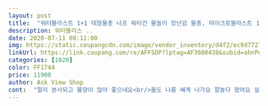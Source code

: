 ```yaml
---
layout: post 
title:  "워터블라스트 1+1 대형물총 너프 워터건 물놀이 장난감 물총, 마이크로블라스트 1+1" 
description: 워터블라스 ..
date: 2020-07-11 08:11:00 
img: https://static.coupangcdn.com/image/vendor_inventory/d4f2/ec9d7727760c833da68d5aa035a3c3638a37b08cd234725dfc7046c72db7.jpg 
linkUrl: https://link.coupang.com/re/AFFSDP?lptag=AF3600438&subid=ahnPublicAsk&pageKey=240632070&itemId=764946385&vendorItemId=5205819645&traceid=V0-113-1b8a0f29a9396ab0 
categories: [1020] 
color: FF1744 
price: 11900 
author: Ask View Shop 
cont:  "멀리 분사되고 물양이 많아 좋으네요<br/>물도 나름 쎄게 나가요 잘놀다 왔어요 실물이 더 귀여워요<br/>물양 성능 모두 만족합니다.<br/>^^  물 넣고 막는 것도 간단해서 5살 아이도 혼자서 잘 합니다.<br/><br/>배송빨라요<br/>초등남아들이 쓰기 딱이네요^^<br/>플라스틱이 짱짱해요 이가격에 원플원이면 아주좋죠<br/>" 
---
```

